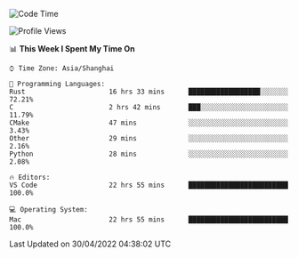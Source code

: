 <!--START_SECTION:waka-->
![Code Time](http://img.shields.io/badge/Code%20Time-1%2C281%20hrs%2019%20mins-blue)

![Profile Views](http://img.shields.io/badge/Profile%20Views-9-blue)

📊 **This Week I Spent My Time On** 

```text
⌚︎ Time Zone: Asia/Shanghai

💬 Programming Languages: 
Rust                     16 hrs 33 mins      ██████████████████░░░░░░░   72.21% 
C                        2 hrs 42 mins       ███░░░░░░░░░░░░░░░░░░░░░░   11.79% 
CMake                    47 mins             ░░░░░░░░░░░░░░░░░░░░░░░░░   3.43% 
Other                    29 mins             ░░░░░░░░░░░░░░░░░░░░░░░░░   2.16% 
Python                   28 mins             ░░░░░░░░░░░░░░░░░░░░░░░░░   2.08%

🔥 Editors: 
VS Code                  22 hrs 55 mins      █████████████████████████   100.0%

💻 Operating System: 
Mac                      22 hrs 55 mins      █████████████████████████   100.0%

```


 Last Updated on 30/04/2022 04:38:02 UTC
<!--END_SECTION:waka-->
